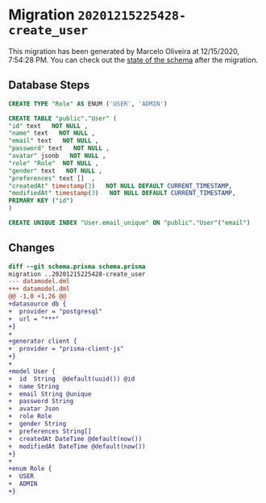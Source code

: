 # Migration `20201215225428-create_user`

This migration has been generated by Marcelo Oliveira at 12/15/2020, 7:54:28 PM.
You can check out the [state of the schema](./schema.prisma) after the migration.

## Database Steps

```sql
CREATE TYPE "Role" AS ENUM ('USER', 'ADMIN')

CREATE TABLE "public"."User" (
"id" text   NOT NULL ,
"name" text   NOT NULL ,
"email" text   NOT NULL ,
"password" text   NOT NULL ,
"avatar" jsonb   NOT NULL ,
"role" "Role"  NOT NULL ,
"gender" text   NOT NULL ,
"preferences" text []  ,
"createdAt" timestamp(3)   NOT NULL DEFAULT CURRENT_TIMESTAMP,
"modifiedAt" timestamp(3)   NOT NULL DEFAULT CURRENT_TIMESTAMP,
PRIMARY KEY ("id")
)

CREATE UNIQUE INDEX "User.email_unique" ON "public"."User"("email")
```

## Changes

```diff
diff --git schema.prisma schema.prisma
migration ..20201215225428-create_user
--- datamodel.dml
+++ datamodel.dml
@@ -1,0 +1,26 @@
+datasource db {
+  provider = "postgresql"
+  url = "***"
+}
+
+generator client {
+  provider = "prisma-client-js"
+}
+
+model User {
+  id  String  @default(uuid()) @id
+  name String
+  email String @unique
+  password String
+  avatar Json
+  role Role
+  gender String
+  preferences String[]
+  createdAt DateTime @default(now())
+  modifiedAt DateTime @default(now())
+}
+
+enum Role {
+  USER
+  ADMIN
+}
```


